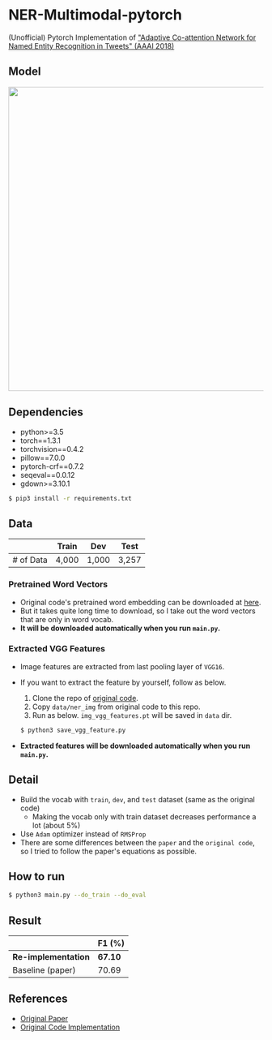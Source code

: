 # NER-Multimodal-pytorch

(Unofficial) Pytorch Implementation of ["Adaptive Co-attention Network for Named Entity Recognition in Tweets" (AAAI 2018)](https://www.aaai.org/ocs/index.php/AAAI/AAAI18/paper/view/16432)

## Model

<p float="left" align="center">
    <img width="600" src="https://user-images.githubusercontent.com/28896432/76892333-de934800-68cd-11ea-93ff-16cb22a5cc3f.png" />  
</p>

## Dependencies

- python>=3.5
- torch==1.3.1
- torchvision==0.4.2
- pillow==7.0.0
- pytorch-crf==0.7.2
- seqeval==0.0.12
- gdown>=3.10.1

```bash
$ pip3 install -r requirements.txt
```

## Data

|           | Train | Dev   | Test  |
| --------- | ----- | ----- | ----- |
| # of Data | 4,000 | 1,000 | 3,257 |

### Pretrained Word Vectors

- Original code's pretrained word embedding can be downloaded at [here](https://pan.baidu.com/s/1boSlljL#list/path=%2F).
- But it takes quite long time to download, so I take out the word vectors that are only in word vocab.
- **It will be downloaded automatically when you run `main.py`.**

### Extracted VGG Features

- Image features are extracted from last pooling layer of `VGG16`.
- If you want to extract the feature by yourself, follow as below.

  1. Clone the repo of [original code](https://github.com/jlfu/NERmultimodal).
  2. Copy `data/ner_img` from original code to this repo.
  3. Run as below. `img_vgg_features.pt` will be saved in `data` dir.

  ```bash
  $ python3 save_vgg_feature.py
  ```

- **Extracted features will be downloaded automatically when you run `main.py`.**

## Detail

- Build the vocab with `train`, `dev`, and `test` dataset (same as the original code)
  - Making the vocab only with train dataset decreases performance a lot (about 5%)
- Use `Adam` optimizer instead of `RMSProp`
- There are some differences between the `paper` and the `original code`, so I tried to follow the paper's equations as possible.

## How to run

```bash
$ python3 main.py --do_train --do_eval
```

## Result

|                       | F1 (%)    |
| --------------------- | --------- |
| **Re-implementation** | **67.10** |
| Baseline (paper)      | 70.69     |

## References

- [Original Paper](https://www.aaai.org/ocs/index.php/AAAI/AAAI18/paper/view/16432)
- [Original Code Implementation](https://github.com/jlfu/NERmultimodal)
